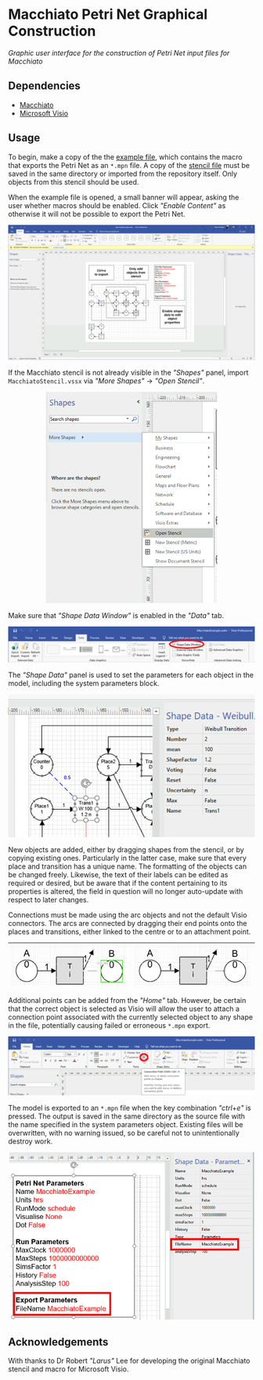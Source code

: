 # Macchiato Petri Net Graphical Construction

*Graphic user interface for the construction of Petri Net input files for Macchiato*

## Dependencies

* [Macchiato](https://github.com/MJWootton-Resilience-Projects/Macchiato)
* [Microsoft Visio](https://www.microsoft.com/en/microsoft-365/visio/flowchart-software)

## Usage

To begin, make a copy of the the [example file](https://github.com/MJWootton-Resilience-Projects/Macchiato/blob/master/PetriNetDrawingTools/MacchiatoExample.vsdm), which contains the macro that exports the Petri Net as an `*.mpn` file.  A copy of the [stencil file](https://github.com/MJWootton-Resilience-Projects/Macchiato/blob/master/PetriNetDrawingTools/MacchiatoStencil.vssx) must be saved in the same directory or imported from the repository itself. Only objects from this stencil should be used.

When the example file is opened, a small banner will appear, asking the user  whether macros should be enabled. Click *"Enable Content"* as otherwise it will not be possible to export the Petri Net.

<p align="center"><img src=".src/Macro.png" width='600' /></p>

If the Macchiato stencil is not already visible in the *"Shapes"* panel, import `MacchiatoStencil.vssx` via *"More Shapes"* → *"Open Stencil"*.

<p align="center">
  <img src='.src/Shapes.png' width='350'>
</p>

Make sure that *"Shape Data Window"* is enabled in the *"Data"* tab.

<p align="center">
  <img src='.src/Data.png'>
</p>

The *"Shape Data"* panel is used to set the parameters for each object in the model, including the system parameters block.

<p align="center">
  <img src='.src/EditShapeData.png'>
</p>

New objects are added, either by dragging shapes from the stencil, or by copying existing ones. Particularly in the latter case, make sure that every place and transition has a unique name. The formatting of the objects can be changed freely. Likewise, the text of their labels can be edited as required or desired, but be aware that if the content pertaining to its properties is altered, the field in question will no longer auto-update with respect to later changes.

Connections must be made using the arc objects and not the default Visio connectors. The arcs are connected by dragging their end points onto the places and transitions, either linked to the centre or to an attachment point.

| ![](.src/Glue.png) | ![](.src/Point.png) |
| :----------------------------------------------------------: | :----------------------------------------------------------: |

Additional points can be added from the *"Home"* tab. However, be certain that the correct object is selected as Visio will allow the user to attach a connection point associated with the currently selected object to any shape in the file, potentially causing failed or erroneous `*.mpn` export.

<p align="center">
  <img src='.src/AddPoint.png'>
</p>

The model is exported to an `*.mpn` file when the key combination *"ctrl*+*e"* is pressed. The output is saved in the same directory as the source file with the name specified in the system parameters object. Existing files will be overwritten, with no warning issued, so be careful not to unintentionally destroy work.

<p align="center">
  <img src='.src/Parameters.png' width='500'>
</p>

## Acknowledgements

With thanks to Dr Robert *"Larus"* Lee for developing the original Macchiato stencil and macro for Microsoft Visio.
